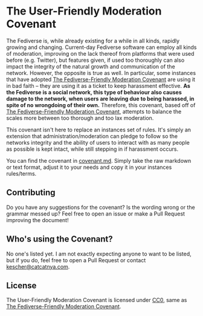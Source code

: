 # The User-Friendly Moderation Covenant

The Fediverse is, while already existing for a while in all kinds, rapidly growing and changing. Current-day Fediverse software can employ all kinds of moderation, improving on the lack thereof from platforms that were used before (e.g. Twitter), but features given, if used too thoroughly can also impact the integrity of the natural growth and communication of the network. However, the opposite is true as well. In particular, some instances that have adopted [The Fediverse-Friendly Moderation Covenant](https://github.com/pixeldesu/fediverse-friendly-moderation-covenant) are using it in bad faith – they are using it as a ticket to keep harassment effective. **As the Fediverse is a social network, this type of behaviour also causes damage to the network, when users are leaving due to being harassed, in spite of no wrongdoing of their own.** Therefore, this covenant, based off of [The Fediverse-Friendly Moderation Covenant](https://github.com/pixeldesu/fediverse-friendly-moderation-covenant), attempts to balance the scales more between too thorough and too lax moderation.

This covenant isn't here to replace an instances set of rules. It's simply an extension that administration/moderation can pledge to follow so the networks integrity and the ability of users to interact with as many people as possible is kept intact, while still stepping in if harassment occurs.

You can find the covenant in [covenant.md](covenant.md). Simply take the raw markdown or text format, adjust it to your needs and copy it in your instances rules/terms.

## Contributing

Do you have any suggestions for the covenant? Is the wording wrong or the grammar messed up? Feel free to open an issue or make a Pull Request improving the document!

## Who's using the Covenant?

No one's listed yet. I am not exactly expecting anyone to want to be listed, but if you do, feel free to open a Pull Request or contact [kescher@catcatnya.com](https://catcatnya.com/@kescher).

## License

The User-Friendly Moderation Covenant is licensed under [CC0](LICENSE), same as [The Fediverse-Friendly Moderation Covenant](https://github.com/pixeldesu/fediverse-friendly-moderation-covenant).

